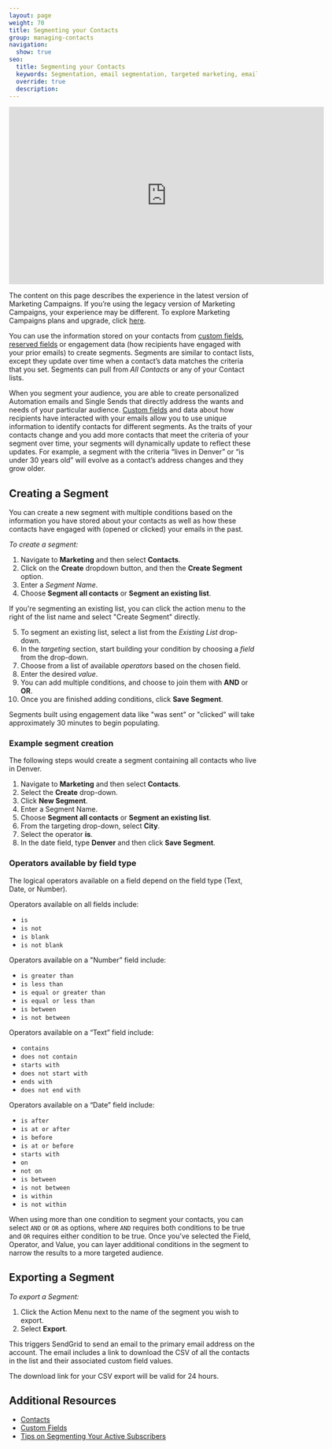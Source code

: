 ```yaml
---
layout: page
weight: 70
title: Segmenting your Contacts
group: managing-contacts
navigation:
  show: true
seo:
  title: Segmenting your Contacts
  keywords: Segmentation, email segmentation, targeted marketing, email, marketing campaigns
  override: true
  description:
---
```


<iframe src="https://player.vimeo.com/video/385360784" width="640" height="360" frameborder="0" allow="autoplay; fullscreen" allowfullscreen></iframe>

<call-out type="warning">

The content on this page describes the experience in the latest version of Marketing Campaigns. If you’re using the legacy version of Marketing Campaigns, your experience may be different. To explore Marketing Campaigns plans and upgrade, click [here](https://sendgrid.com/pricing).

</call-out>

You can use the information stored on your contacts from [custom fields]({{root_url}}/ui/managing-contacts/custom-fields/), [reserved fields]({{root_url}}/glossary/reserved-fields/) or engagement data (how recipients have engaged with your prior emails) to create segments. Segments are similar to contact lists, except they update over time when a contact’s data matches the criteria that you set. Segments can pull from _All Contacts_ or any of your Contact lists.

When you segment your audience, you are able to create personalized Automation emails and Single Sends that directly address the wants and needs of your particular audience. [Custom fields]({{root_url}}/ui/managing-contacts/custom-fields/) and data about how recipients have interacted with your emails allow you to use unique information to identify contacts for different segments. As the traits of your contacts change and you add more contacts that meet the criteria of your segment over time, your segments will dynamically update to reflect these updates. For example, a segment with the criteria “lives in Denver” or “is under 30 years old” will evolve as a contact’s address changes and they grow older.

## Creating a Segment

You can create a new segment with multiple conditions based on the information you have stored about your contacts as well as how these contacts have engaged with (opened or clicked) your emails in the past.

_To create a segment:_

1. Navigate to **Marketing** and then select **Contacts**.
2. Click on the **Create** dropdown button, and then the **Create Segment** option.
3. Enter a _Segment Name_.
4. Choose **Segment all contacts** or **Segment an existing list**.

<call-out>

If you're segmenting an existing list, you can click the action menu to the right of the list name and select "Create Segment" directly.

</call-out>

5. To segment an existing list, select a list from the _Existing List_ drop-down.
6. In the _targeting_ section, start building your condition by choosing a _field_ from the drop-down.
7. Choose from a list of available _operators_ based on the chosen field.
8. Enter the desired _value_.
9. You can add multiple conditions, and choose to join them with **AND** or **OR**.
10. Once you are finished adding conditions, click **Save Segment**.

<call-out type="warning">

Segments built using engagement data like "was sent" or "clicked" will take approximately 30 minutes to begin populating.

</call-out>

### Example segment creation

The following steps would create a segment containing all contacts who live in Denver.

1. Navigate to **Marketing** and then select **Contacts**.
1. Select the **Create** drop-down.
1. Click **New Segment**.
1. Enter a Segment Name.
1. Choose **Segment all contacts** or **Segment an existing list**.
1. From the targeting drop-down, select **City**.
1. Select the operator **is**.
1. In the date field, type **Denver** and then click **Save Segment**.

### Operators available by field type

The logical operators available on a field depend on the field type (Text, Date, or Number).

Operators available on all fields include:

- `is`
- `is not`
- `is blank`
- `is not blank`

Operators available on a "Number” field include:

- `is greater than`
- `is less than`
- `is equal or greater than`
- `is equal or less than`
- `is between`
- `is not between`

Operators available on a “Text” field include:

- `contains`
- `does not contain`
- `starts with`
- `does not start with`
- `ends with`
- `does not end with`

Operators available on a “Date” field include:

- `is after`
- `is at or after`
- `is before`
- `is at or before`
- `starts with`
- `on`
- `not on`
- `is between`
- `is not between`
- `is within`
- `is not within`

When using more than one condition to segment your contacts, you can select `AND` or `OR` as options, where `AND` requires both conditions to be true and `OR` requires either condition to be true. Once you’ve selected the Field, Operator, and Value, you can layer additional conditions in the segment to narrow the results to a more targeted audience.

## Exporting a Segment

_To export a Segment:_

1. Click the Action Menu next to the name of the segment you wish to export.
1. Select **Export**.

This triggers SendGrid to send an email to the primary email address on the account. The email includes a link to download the CSV of all the contacts in the list and their associated custom field values.

<call-out>

The download link for your CSV export will be valid for 24 hours.

</call-out>

## Additional Resources

- [Contacts]({{root_url}}/ui/managing-contacts/adding-contacts/)
- [Custom Fields]({{root_url}}/ui/managing-contacts/custom-fields/)
- [Tips on Segmenting Your Active Subscribers](https://sendgrid.com/blog/tips-on-segmenting-your-active-subscribers/)
